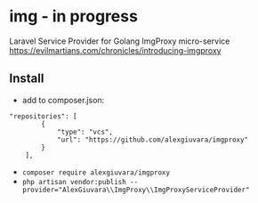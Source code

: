 # img - in progress

Laravel Service Provider for Golang ImgProxy micro-service https://evilmartians.com/chronicles/introducing-imgproxy

## Install
- add to composer.json:
```
"repositories": [
        {
            "type": "vcs",
            "url": "https://github.com/alexgiuvara/imgproxy"
        }
    ],
```
- `composer require alexgiuvara/imgproxy`
- `php artisan vendor:publish --provider="AlexGiuvara\\ImgProxy\\ImgProxyServiceProvider"`